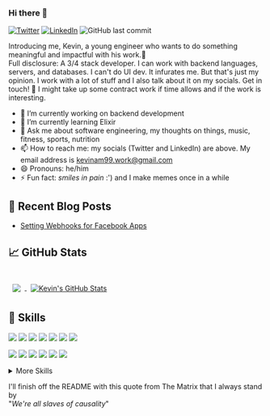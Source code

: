 ### Hi there 👋
[![Twitter](https://img.shields.io/twitter/url/https/twitter.com/neverloquacious.svg?style=social&label=Follow%20%40neverloquacious)](https://twitter.com/neverloquacious)
[![LinkedIn](https://img.shields.io/badge/LinkedIn-0077B5?style=for-the-badge&logo=linkedin&logoColor=white)](linkedin.com/in/kevin-a-mathew)
![GitHub last commit](https://img.shields.io/github/last-commit/kevinam99/kevinam99)

Introducing me, Kevin, a young engineer who wants to do something meaningful and impactful with his work.&#x1F680;  
Full disclosure: A 3/4 stack developer.
I can work with backend languages, servers, and databases. I can't do UI dev. It infurates me. But that's just my opinion.
I work with a lot of stuff and I also talk about it on my socials. Get in touch! &#x1F31F; I might take up some contract work if
time allows and if the work is interesting.

- 🔭 I’m currently working on backend development
- 🌱 I’m currently learning Elixir
- 💬 Ask me about software engineering, my thoughts on things, music, fitness, sports, nutrition
- 📫 How to reach me: my socials (Twitter and LinkedIn) are above. My email address is <kevinam99.work@gmail.com>
- 😄 Pronouns: he/him
- ⚡ Fun fact: *smiles in pain* :')  and I make memes once in a while
  
<!--[![Visits Badge](https://badges.pufler.dev/visits/kevinam99/kevinam99)](https://github.com/kevinam99) -->

<!-- [![trophy](https://github-profile-trophy.vercel.app/?username=kevinam99&theme=onedark)](https://github.com/kevinam99/github-profile-trophy) -->
  

## 📩 Recent Blog Posts
<!-- BLOG-POST-LIST:START -->
- [Setting Webhooks for Facebook Apps](https://dev.to/kevinam99/setting-webhooks-for-facebook-apps-4o8c)
<!-- BLOG-POST-LIST:END -->
 
   
## &#x1f4c8; GitHub Stats

<br>

<a href="https://github.com/kevinam99">
  <img align="center" style="margin:0.5rem" src="https://github-readme-stats.vercel.app/api/top-langs/?username=kevinam99&layout=compact&hide=html,css&title_color=ffffff&text_color=c9cacc&icon_color=4AB197&bg_color=1A2B34" />
</a>

<a href="https://github.com/kevinam99">
  <img align="center" style="margin:0.5rem" src="https://github-readme-stats.vercel.app/api?username=kevinam99&hide=issues&show_icons=true&line_height=27&count_private=true&title_color=ffffff&text_color=c9cacc&icon_color=4AB097&bg_color=1A2B34" alt="Kevin's GitHub Stats" />
</a>
  

## 💼 Skills

![](https://img.shields.io/badge/Code-NodeJS-informational?style=flat&logo=node.js&logoColor=white&color=4AB197)
![](https://img.shields.io/badge/Code-TypeScript-informational?style=flat&logo=TypeScript&logoColor=white&color=4AB197)
![](https://img.shields.io/badge/Code-Elixir-informational?style=flat&logo=Elixir&logoColor=white&color=4AB197)
![](https://img.shields.io/badge/Code-Python-informational?style=flat&logo=Python&logoColor=white&color=4AB197)
![](https://img.shields.io/badge/Code-MongoDB-informational?style=flat&logo=MongoDB&logoColor=white&color=4AB197)
![](https://img.shields.io/badge/Code-MySQL-informational?style=flat&logo=MySQL&logoColor=white&color=4AB197)
![](https://img.shields.io/badge/Code-Postgres-informational?style=flat&logo=Postgres&logoColor=white&color=4AB197)
  
![](https://img.shields.io/badge/Tools-TravisCI-informational?style=flat&logo=TravisCI&logoColor=white&color=4AB197)
![](https://img.shields.io/badge/Tools-NPM-informational?style=flat&logo=npm&logoColor=white&color=4AB197)
![](https://img.shields.io/badge/Tools-Postman-informational?style=flat&logo=Postman&logoColor=white&color=4AB197)
![](https://img.shields.io/badge/Tools-Git-informational?style=flat&logo=Git&logoColor=white&color=4AB197)
![](https://img.shields.io/badge/Tools-GitHub-informational?style=flat&logo=GitHub&logoColor=white&color=4AB197)
![](https://img.shields.io/badge/Tools-Mix-informational?style=flat&logo=Mix&logoColor=white&color=4AB197)
  
<details>
<summary>More Skills</summary>
<br>
  
![Visual Studio Code](https://img.shields.io/badge/Tools-VisualStudioCode-informational?style=flat&logo=VisualStudioCode&logoColor=white&color=4AB197)
![Heroku](https://img.shields.io/badge/Hosting-Heroku-informational?style=flat&logo=Heroku&logoColor=white&color=4AB197)
![AWS](https://img.shields.io/badge/Hosting-AWS-informational?style=flat&logo=aws&logoColor=white&color=4AB197)
    
</details>

  
I'll finish off the README with this quote from The Matrix that I always stand by  
"*We're all slaves of causality*"
<!--
**kevinam99/kevinam99** is a ✨ _special_ ✨ repository because its `README.md` (this file) appears on your GitHub profile.

Here are some ideas to get you started:

- 🔭 I’m currently working on ...
- 🌱 I’m currently learning ...
- 👯 I’m looking to collaborate on ...
- 🤔 I’m looking for help with ...
- 💬 Ask me about ...
- 📫 How to reach me: ...
- 😄 Pronouns: ...
- ⚡ Fun fact: ...
-->
